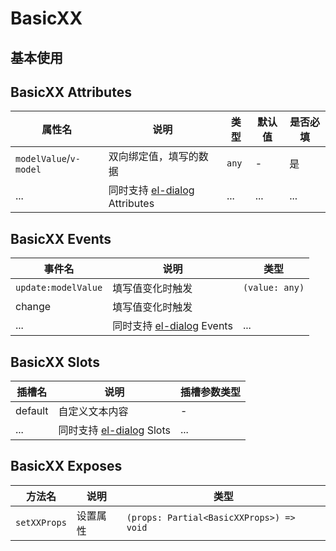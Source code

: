 # BasicXX

## 基本使用

## BasicXX Attributes

| 属性名                 | 说明                                                                                             | 类型  | 默认值 | 是否必填 |
| ---------------------- | ------------------------------------------------------------------------------------------------ | ----- | ------ | -------- |
| `modelValue`/`v-model` | 双向绑定值，填写的数据                                                                           | `any` | -      | 是       |
| ...                    | 同时支持 [el-dialog](https://element-plus.org/zh-CN/component/dialog.html#attributes) Attributes | ...   | ...    | ...      |

## BasicXX Events

| 事件名              | 说明                                                                                     | 类型           |
| ------------------- | ---------------------------------------------------------------------------------------- | -------------- |
| `update:modelValue` | 填写值变化时触发                                                                         | `(value: any)` |
| change              | 填写值变化时触发                                                                         |                |
| ...                 | 同时支持 [el-dialog](https://element-plus.org/zh-CN/component/dialog.html#events) Events | ...            |

## BasicXX Slots

| 插槽名  | 说明                                                                                   | 插槽参数类型 |
| ------- | -------------------------------------------------------------------------------------- | ------------ |
| default | 自定义文本内容                                                                         | -            |
| ...     | 同时支持 [el-dialog](https://element-plus.org/zh-CN/component/dialog.html#slots) Slots | ...          |

## BasicXX Exposes

| 方法名       | 说明     | 类型                                     |
| ------------ | -------- | ---------------------------------------- |
| `setXXProps` | 设置属性 | `(props: Partial<BasicXXProps>) => void` |
